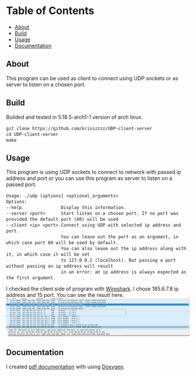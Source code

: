 # Table of Contents
* [About](#about)
* [Build](#build)
* [Usage](#usage)
* [Documentation](#document)


## About <a name="about"></a>
This program can be used as client to connect using UDP sockets or as server
to listen on a chosen port.

## Build <a name="build"></a>
Builded and tested in 5.18.5-arch1-1 version of arch linux.

~~~
git clone https://github.com/krisszzzz/UDP-client-server
cd UDP-client-server
make
~~~

## Usage <a name="usage"></a>
This program is using UDP sockets to connect to network with passed ip address and port or
you can use this program as server to listen on a passed port.  
~~~
Usage: ./udp [options] <optional_arguments>  
Options:  
--help               Display this information.   
--server <port>      Start listen on a chosen port. If no port was provided the default port (80) will be used  
--client <ip> <port> Connect using UDP with selected ip address and port. 
                     You can leave out the port as an argument, in which case port 80 will be used by default. 
                     You can also leave out the ip address along with it, in which case it will be set 
                     to 127.0.0.1 (localhost). But passing a port without passing an ip address will result 
                     in an error: an ip address is always expected as the first argument.  
~~~

I checked the client side of program with [Wireshark](https://ru.wikipedia.org/wiki/Wireshark). I chose 185.6.7.8 ip address and 15 port. You can see the result here.
![wire](pictures/wireshark.png)

## Documentation <a name="document"></a>
I created [pdf documentation](https://github.com/krisszzzz/UDP-client-server/blob/master/doc.pdf) with using [Doxygen](https://doxygen.nl).
